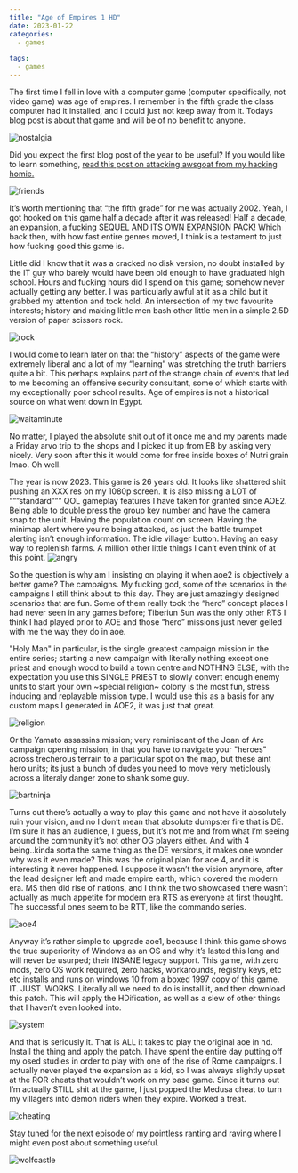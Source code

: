 ```yaml
---
title: "Age of Empires 1 HD"
date: 2023-01-22
categories:
  - games

tags:
  - games
---
```

The first time I fell in love with a computer game (computer specifically, not video game) was age of empires. I remember in the fifth grade the class computer had it installed, and I could just not keep away from it. Todays blog post is about that game and will be of no benefit to anyone. 

![nostalgia](/assets/images/aoe/nostalgia.gif)

Did you expect the first blog post of the year to be useful? If you would like to learn something, [read this post on attacking awsgoat from my hacking homie.](https://kymb0.github.io/IAM-attacking-AWS-rn/)

![friends](/assets/images/aoe/friends.png)

It’s worth mentioning that “the fifth grade” for me was actually 2002. Yeah, I got hooked on this game half a decade after it was released! Half a decade, an expansion, a fucking SEQUEL AND ITS OWN EXPANSION PACK! Which back then, with how fast entire genres moved, I think is a testament to just how fucking good this game is.

Little did I know that it was a cracked no disk version, no doubt installed by the IT guy who barely would have been old enough to have graduated high school.
Hours and fucking hours did I spend on this game; somehow never actually getting any better. I was particularly awful at it as a child but it grabbed my attention and took hold. An intersection of my two favourite interests; history and making little men bash other little men in a simple 2.5D version of paper scissors rock.

![rock](/assets/images/aoe/rock.jpg)

I would come to learn later on that the “history” aspects of the game were extremely liberal and a lot of my “learning” was stretching the truth barriers quite a bit. This perhaps explains part of the strange chain of events that led to me becoming an offensive security consultant, some of which starts with my exceptionally poor school results. Age of empires is not a historical source on what went down in Egypt. 

![waitaminute](/assets/images/aoe/waitaminute.jpg)

No matter, I played the absolute shit out of it once me and my parents made a Friday arvo trip to the shops and I picked it up from EB by asking very nicely. Very soon after this it would come for free inside boxes of Nutri grain lmao. Oh well.

The year is now 2023. This game is 26 years old. It looks like shattered shit pushing an XXX res on my 1080p screen. It is also missing a LOT of “””standard””” QOL gameplay features I have taken for granted since AOE2. Being able to double press the group key number and have the camera snap to the unit. Having the population count on screen. Having the minimap alert where you’re being attacked, as just the battle trumpet alerting isn’t enough information. The idle villager button. Having an easy way to replenish farms. A million other little things I can’t even think of at this point.
![angry](/assets/images/aoe/angry.jpg)

So the question is why am I insisting on playing it when aoe2 is objectively a better game? The campaigns. My fucking god, some of the scenarios in the campaigns I still think about to this day. They are just amazingly designed scenarios that are fun. Some of them really took the “hero” concept places I had never seen in any games before; Tiberiun Sun was the only other RTS I think I had played prior to AOE and those “hero” missions just never gelled with me the way they do in aoe.

"Holy Man" in particular, is the single greatest campaign mission in the entire series; starting a new campaign with literally nothing except one priest and enough wood to build a town centre and NOTHING ELSE, with the expectation you use this SINGLE PRIEST to slowly convert enough enemy units to start your own ~special religion~ colony is the most fun, stress inducing and replayable mission type. I would use this as a basis for any custom maps I generated in AOE2, it was just that great.

![religion](/assets/images/aoe/religion.jpg)

Or the Yamato assassins mission; very reminiscant of the Joan of Arc campaign opening mission, in that you have to navigate your "heroes" across trecherous terrain to a particular spot on the map, but these aint hero units; its just a bunch of dudes you need to move very meticlously across a literaly danger zone to shank some guy.

![bartninja](/assets/images/aoe/ninja.jpg)

Turns out there’s actually a way to play this game and not have it absolutely ruin your vision, and no I don’t mean that absolute dumpster fire that is DE. I’m sure it has an audience, I guess, but it’s not me and from what I’m seeing around the community it’s not other OG players either. And with 4 being..kinda sorta the same thing as the DE versions, it makes one wonder why was it even made?
This was the original plan for aoe 4, and it is interesting it never happened. I suppose it wasn’t the vision anymore, after the lead designer left and made empire earth, which covered the modern era. MS then did rise of nations, and I think the two showcased there wasn’t actually as much appetite for modern era RTS as everyone at first thought. The successful ones seem to be RTT, like the commando series.

![aoe4](/assets/images/aoe/aoe4.jpg)

Anyway it’s rather simple to upgrade aoe1, because I think this game shows the true superiority of Windows as an OS and why it’s lasted this long and will never be usurped; their INSANE legacy support. This game, with zero mods, zero OS work required, zero hacks, workarounds, registry keys, etc etc installs and runs on windows 10 from a boxed 1997 copy of this game. IT. JUST. WORKS. Literally all we need to do is install it, and then download this patch. This will apply the HDification, as well as a slew of other things that I haven’t even looked into.

![system](/assets/images/aoe/system.jpg)

And that is seriously it. That is ALL it takes to play the original aoe in hd. Install the thing and apply the patch. I have spent the entire day putting off my osed studies in order to play with one of the rise of Rome campaigns. I actually never played the expansion as a kid, so I was always slightly upset at the ROR cheats that wouldn’t work on my base game. Since it turns out I’m actually STILL shit at the game, I just popped the Medusa cheat to turn my villagers into demon riders when they expire. Worked a treat.

![cheating](/assets/images/aoe/cheating.jpg)

Stay tuned for the next episode of my pointless ranting and raving where I might even post about something useful.

![wolfcastle](/assets/images/fable/mcbain.jpg)
